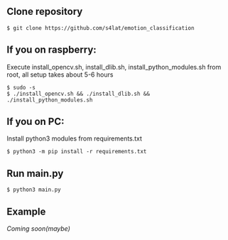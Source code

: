 ## Clone repository
```
$ git clone https://github.com/s4lat/emotion_classification

```
## If you on raspberry:
Execute install_opencv.sh, install_dlib.sh, install_python_modules.sh from root, all setup takes about 5-6 hours
```
$ sudo -s
$ ./install_opencv.sh && ./install_dlib.sh && ./install_python_modules.sh
```

## If you on PC: 
Install python3 modules from requirements.txt
```
$ python3 -m pip install -r requirements.txt
```

## Run main.py
```
$ python3 main.py
```


## Example
*Coming soon(maybe)*
